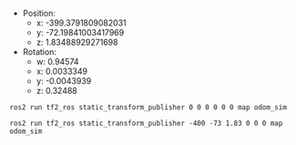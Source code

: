 - Position: 
	- x: -399.3791809082031 
	- y: -72.19841003417969 
	- z: 1.83488929271698 
- Rotation: 
	- w: 0.94574 
	- x: 0.0033349 
	- y: -0.0043939 
	- z: 0.32488 

```
ros2 run tf2_ros static_transform_publisher 0 0 0 0 0 0 map odom_sim
```
```
ros2 run tf2_ros static_transform_publisher -400 -73 1.83 0 0 0 map odom_sim
```